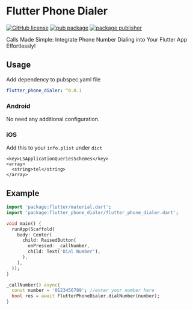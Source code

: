 # Flutter Phone Dialer

[![GitHub license](https://img.shields.io/badge/license-MIT-blue.svg)](https://github.com/devSumanrazz/flutter-phone-dialer/blob/main/LICENSE)
[![pub package](https://img.shields.io/pub/v/flutter-phone-dialer.svg)](https://pub.dev/packages/flutter-phone-dialer)
[![package publisher](https://img.shields.io/pub/publisher/flutter-phone-dialer.svg)](https://pub.dev/publishers/sumanrajpathak.com.np/packages)

Calls Made Simple: Integrate Phone Number Dialing into Your Flutter App Effortlessly!

## Usage

Add dependency to pubspec.yaml file

```yaml
flutter_phone_dialer: ^0.0.1
```

### Android

No need any additional configuration.

### iOS

Add this to your ```info.plist``` under ```dict```

```android
<key>LSApplicationQueriesSchemes</key>
<array>
  <string>tel</string>
</array>
```

## Example

```dart
import 'package:flutter/material.dart';
import 'package:flutter_phone_dialer/flutter_phone_dialer.dart';

void main() {
  runApp(Scaffold(
    body: Center(
      child: RaisedButton(
        onPressed: _callNumber,
        child: Text('Dial Number'),
      ),
    ),
  ));
}

_callNumber() async{
  const number = '0123456789'; //enter your number here
  bool res = await FlutterPhoneDialer.dialNumber(number);
}
```
